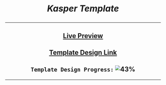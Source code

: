 # <p align="center"> **_Kasper Template_** </p>

---

## <p align="center">[Live Preview](https://georgebeshay.github.io/Kasper_Template_/)</p>

## <p align="center">[Template Design Link](https://www.graphberry.com/item/kasper-one-page-psd-template)</p>

## <p align="center">`Template Design Progress:` ![43%](https://progress-bar.dev/43?title=Progress)</p>

---
